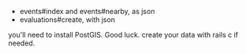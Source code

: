 * events#index and events#nearby, as json 
* evaluations#create, with json

you'll need to install PostGIS. Good luck. create your data with rails c if needed.
